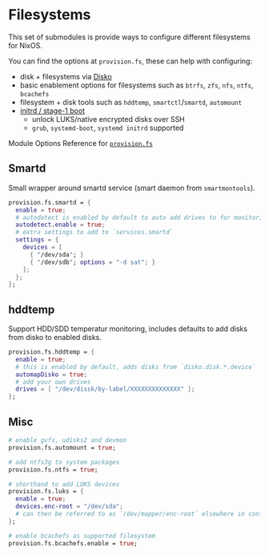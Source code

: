 # Filesystems

This set of submodules is provide ways to configure different filesystems for NixOS.

You can find the options at `provision.fs`, these can help with configuring:
  - disk + filesystems via [Disko](./disko.md)
  - basic enablement options for filesystems such as `btrfs`, `zfs`, `nfs`, `ntfs`, `bcachefs`
  - filesystem + disk tools such as `hddtemp`, `smartctl`/`smartd`, `automount`
  - [initrd / stage-1 boot](./initrd.md)
    - unlock LUKS/native encrypted disks over SSH
    - `grub`, `systemd-boot`, `systemd initrd` supported

Module Options Reference for [`provision.fs`](../options/nixos-all-options.md#provisionfsautomount)

## Smartd

Small wrapper around smartd service (smart daemon from `smartmontools`).

```nix
provision.fs.smartd = {
  enable = true;
  # autodetect is enabled by default to auto add drives to for monitoring
  autodetect.enable = true;
  # extra settings to add to `services.smartd`
  settings = {
    devices = [
      { "/dev/sda"; }
      { "/dev/sdb"; options = "-d sat"; }
    ];
  };
};
```

## hddtemp

Support HDD/SDD temperatur monitoring, includes defaults to add disks from disko to enabled disks.

```nix
provision.fs.hddtemp = {
  enable = true;
  # this is enabled by default, adds disks from `disko.disk.*.device`
  automapDisko = true;
  # add your own drives
  drives = [ "/dev/dissk/by-label/XXXXXXXXXXXXXX" ];
};
```

## Misc

```nix
# enable gvfs, udisks2 and devmon
provision.fs.automount = true;

# add ntfs3g to system packages
provision.fs.ntfs = true;

# shorthand to add LUKS devices
provision.fs.luks = {
  enable = true;
  devices.enc-root = "/dev/sda";
  # can then be referred to as `/dev/mapper/enc-root` elsewhere in config
};

# enable bcachefs as supported filesystem
provision.fs.bcachefs.enable = true;
```
